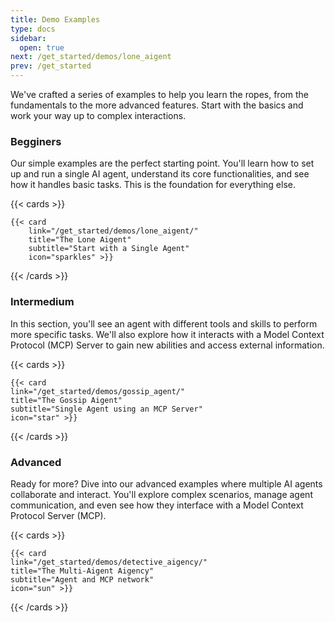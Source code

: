```yaml
---
title: Demo Examples
type: docs
sidebar:
  open: true
next: /get_started/demos/lone_aigent
prev: /get_started
---
```


We've crafted a series of examples to help you learn the ropes, from the fundamentals to the more advanced features. Start with the basics and work your way up to complex interactions.

### Begginers
Our simple examples are the perfect starting point. You'll learn how to set up and run a single AI agent, understand its core functionalities, and see how it handles basic tasks. This is the foundation for everything else.

{{< cards >}}

    {{< card 
        link="/get_started/demos/lone_aigent/" 
        title="The Lone Aigent" 
        subtitle="Start with a Single Agent"
        icon="sparkles" >}}   

{{< /cards >}}

### Intermedium 
In this section, you'll see an agent with different tools and skills to perform more specific tasks. We'll also explore how it interacts with a Model Context Protocol (MCP) Server to gain new abilities and access external information.

{{< cards >}}

    {{< card
    link="/get_started/demos/gossip_agent/"
    title="The Gossip Aigent"
    subtitle="Single Agent using an MCP Server"
    icon="star" >}}

{{< /cards >}}

### Advanced 
Ready for more? Dive into our advanced examples where multiple AI agents collaborate and interact. You'll explore complex scenarios, manage agent communication, and even see how they interface with a Model Context Protocol Server (MCP).

{{< cards >}}

    {{< card
    link="/get_started/demos/detective_aigency/"
    title="The Multi-Aigent Aigency"
    subtitle="Agent and MCP network"
    icon="sun" >}}

{{< /cards >}}
